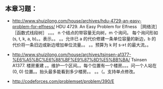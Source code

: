 
## 本章习题：

+ http://www.shuizilong.com/house/archives/hdu-4729-an-easy-problem-for-elfness/
HDU 4729. An Easy Problem for Elfness
［网络流］［函数式线段树］
。。。 n 个结点的带容量无向树，m 个询问。
每个询问形如 (s, t, k, a, b)。。表示。。
。。允许已 a 的代价修建一条单位容量的新边，b 的代价将一条旧边或新边增加单位流量。。
。。预算为 k 时 s->t 的最大流。。


+ http://www.shuizilong.com/house/archives/tsinsen-a1377-%E6%A5%BC%E6%88%BF%E9%87%8D%E5%BB%BA/
Tsinsen A1377. 楼房重建
。。维护一个区间。。每个位置有一个楼房。。。问一个人站在 (0, 0) 位置。。抬头最多能看到多少楼房。。
。。（。支持单点修改。

+ http://codeforces.com/problemset/problem/390/E
